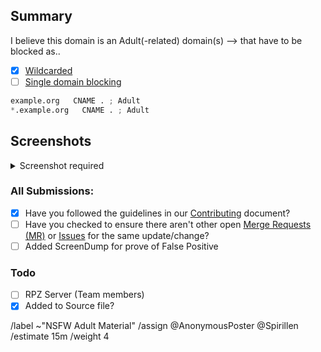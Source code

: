 ## Summary

<!-- Summarize the reason encountered concisely, and keep any domains in 
back ticks `(`)`

Screenshot is required within the <details> pane. Leave a blank 
before and after the image link -->

I believe this domain is an Adult(-related) domain(s) --> that have to 
be blocked as..

- [X] [Wildcarded](source/porno-sites/wildcard.list)
- [ ] [Single domain blocking](source/porno-sites/domains.list)

```python
example.org   CNAME . ; Adult
*.example.org   CNAME . ; Adult 
```

## Screenshots

<details><Summary>Screenshot required</summary>



</details>

### All Submissions:
- [x] Have you followed the guidelines in our [Contributing](CONTRIBUTING.md) document?
- [ ] Have you checked to ensure there aren't other open
	[Merge Requests (MR)](../merge_requests) or [Issues](../issues) for
	the same update/change?
- [ ] Added ScreenDump for prove of False Positive

### Todo
- [ ] RPZ Server (Team members)
- [x] Added to Source file?

/label ~"NSFW Adult Material"
/assign @AnonymousPoster @Spirillen
/estimate 15m
/weight 4
